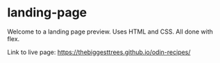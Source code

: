 # landing-page

Welcome to a landing page preview. Uses HTML and CSS. 
All done with flex.

Link to live page:
https://thebiggesttrees.github.io/odin-recipes/